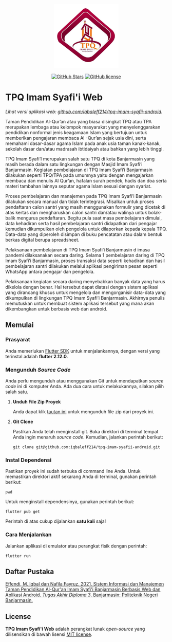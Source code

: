 <div align="center">
    <p>
        <a href="https://github.com/404NotFoundIndonesia/" target="_blank">
            <img src="https://raw.githubusercontent.com/iqbaleff214/tpq-imam-syafii-web/main/public/logo.png" width="200" alt="TPQ Imam Syafi'i Banjarmasin">
        </a>
    </p>

 [![GitHub Stars](https://img.shields.io/github/stars/iqbaleff214/tpq-imam-syafii-android.svg)](https://github.com/iqbaleff214/tpq-imam-syafii-android/stargazers)
 [![GitHub license](https://img.shields.io/github/license/iqbaleff214/tpq-imam-syafii-android)](https://github.com/iqbaleff214/tpq-imam-syafii-android/blob/main/LICENSE)
 
</div>

# TPQ Imam Syafi'i Web

*Lihat versi aplikasi web: [github.com/iqbaleff214/tpq-imam-syafii-android](https://github.com/iqbaleff214/tpq-imam-syafii-android).*

Taman Pendidikan Al-Qur’an atau yang biasa disingkat  TPQ atau TPA merupakan lembaga atau kelompok masyarakat  yang menyelenggarakan pendidikan nonformal jenis keagamaan  Islam yang bertujuan untuk memberikan pengajaran membaca Al -Qur’an sejak usia dini, serta memahami dasar-dasar agama Islam  pada anak usia taman kanak-kanak, sekolah dasar dan/atau  madrasah ibtidaiyah atau bahkan yang lebih tinggi. 

TPQ Imam Syafi’I merupakan salah satu TPQ di kota  Banjarmasin yang masih berada dalam satu lingkungan dengan  Masjid Imam Syafi’i Banjarmasin. Kegiatan pembelajaran di TPQ  Imam Syafi’i Banjarmasin dilakukan seperti TPQ/TPA pada  umumnya yaitu dengan mengajarkan membaca dan menulis Al Qur’an, hafalan surah pendek, hadis dan doa serta materi tambahan  lainnya seputar agama Islam sesuai dengan syariat.
 
Proses pembelajaran dan manajemen pada TPQ Imam  Syafi’i Banjarmasin dilakukan secara manual dan tidak  terintegrasi. Misalkan untuk proses pendaftaran calon santri yang  masih menggunakan formulir yang dicetak di atas kertas dan  mengharuskan calon santri dan/atau walinya untuk bolak-balik  mengurus pendaftaran. Begitu pula saat masa pembelajaran  dimulai, data kehadiran serta hasil pembelajaran santri didapatkan  dari pengajar kemudian dikumpulkan oleh pengelola untuk  dilaporkan kepada kepala TPQ. Data-data yang diperoleh disimpan  di buku pencatatan atau dalam bentuk berkas digital berupa  spreadsheet. 

Pelaksanaan pembelajaran di TPQ Imam Syafi’i  Banjarmasin d imasa pandemi dilaksanakan secara daring. Selama 1 pembelajaran daring di TPQ Imam Syafi’i Banjarmasin, proses  transaksi data seperti kehadiran dan hasil pembelajaran santri  dilakukan melalui aplikasi pengiriman pesan seperti WhatsApp  antara pengajar dan pengelola. 

Pelaksanaan kegiatan secara daring menyebabkan banyak  data yang harus dikelola dengan benar. Hal tersebut dapat diatasi  dengan sistem aplikasi yang dirancang khusus untuk mengelola  dan mengorganisir data-data yang dikumpulkan di lingkungan  TPQ Imam Syafi’i Banjarmasin. Akhirnya penulis memutuskan  untuk membuat sistem aplikasi tersebut yang mana akan  dikembangkan untuk berbasis web dan android. 

## Memulai

### Prasyarat

Anda memerlukan [Flutter SDK](https://docs.flutter.dev/get-started/install) untuk menjalankannya, dengan versi yang terinstal adalah **flutter 2.12.0**.

### Mengunduh _Source Code_
Anda perlu mengunduh atau menggunakan Git untuk mendapatkan _source code_ ini di komputer Anda. Ada dua cara untuk melakukannya, silakan pilih salah satu.

1. **Unduh File Zip Proyek**

    Anda dapat klik [tautan ini](https://github.com/iqbaleff214/tpq-imam-syafii-android/archive/refs/heads/main.zip) untuk mengunduh file zip dari proyek ini.

2. **Git Clone**

    Pastikan Anda telah menginstall git. Buka direktori di terminal tempat Anda ingin menaruh _source code_. Kemudian, jalankan perintah berikut:
    ```shell
    git clone git@github.com:iqbaleff214/tpq-imam-syafii-android.git
    ```

### Instal Dependensi

Pastikan proyek ini sudah terbuka di command line Anda. Untuk memastikan direktori aktif sekarang Anda di terminal, gunakan perintah berikut:
```shell
pwd
```

Untuk menginstall dependensinya, gunakan perintah berikut:
```shell
flutter pub get
```

Perintah di atas cukup dijalankan __satu kali__ saja!

### Cara Menjalankan
Jalankan aplikasi di emulator atau perangkat fisik dengan perintah:
```shell
flutter run
```

## Daftar Pustaka

[Effendi, M. Iqbal dan Nafila Fayruz. 2021. Sistem Informasi dan Manajemen Taman Pendidikan Al-Qur'an Imam Syafi'i Banjarmasin Berbasis Web dan Aplikasi Android. _Tugas Akhir Diploma 3_. Banjarmasin: Politeknik Negeri Banjarmasin.](https://drive.google.com/file/d/1IcnC0AzTEy1HQBOAmqEvJy7vNhtv4uMu/view?usp=sharing)

## License

__TPQ Imam Syafi'i Web__ adalah perangkat lunak _open-source_ yang dilisensikan di bawah lisensi [MIT license](https://github.com/iqbaleff214/tpq-imam-syafii-android?tab=MIT-1-ov-file).
